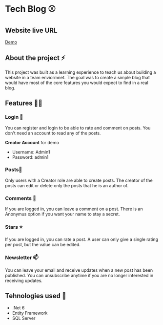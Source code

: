 # Tech Blog ⚾

## Website live URL
[Demo](https://thriving-marshmallow-070aed.netlify.app)

## About the project ⚡

This project was built as a learning experience to teach us about building a website in a team enviormnet. The goal was to create a simple blog that would have most of the core features you would expect to find in a real blog.

## Features 👨‍💻

### Login 🌱
You can register and login to be able to rate and comment on posts. You don't need an account to read any of the posts.

**Creator Account** for demo
- Username: Admin1
- Password: admin1
### Posts📝
Only users with a Creator role are able to create posts. The creator of the posts can edit or delete only the posts that he is an author of.
### Comments :rainbow:
If you are logged in, you can leave a comment on a post. There is an Anonymus option if you want your name to stay a secret.
### Stars :star:
If you are logged in, you can rate a post. A user can only give a single rating per post, but the value can be edited.
### Newsletter 📫
You can leave your email and receive updates when a new post has been published. You can unsubscribe anytime if you are no longer interested in receiving updates.

## Tehnologies used 🔭

- .Net 6
- Entity Framework
- SQL Server
